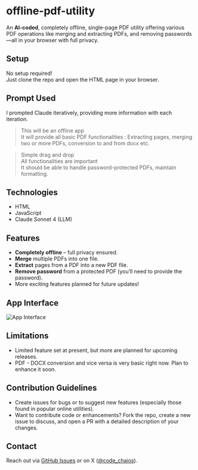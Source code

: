 # offline-pdf-utility

An **AI-coded**, completely offline, single-page PDF utility offering various PDF operations like merging and extracting PDFs, and removing passwords—all in your browser with full privacy.

## Setup

No setup required!  
Just clone the repo and open the HTML page in your browser.

## Prompt Used

I prompted Claude iteratively, providing more information with each iteration.

> This will be an offline app  
> It will provide all basic PDF functionalities : Extracting pages, merging two or more PDFs, conversion to and from docx etc.

> Simple drag and drop  
> All functionalities are important  
> It should be able to handle password-protected PDFs, maintain formatting.

## Technologies

- HTML
- JavaScript
- Claude Sonnet 4 (LLM)

## Features

- **Completely offline** – full privacy ensured.
- **Merge** multiple PDFs into one file.
- **Extract** pages from a PDF into a new PDF file.
- **Remove password** from a protected PDF (you’ll need to provide the password).
- More exciting features planned for future updates!

## App Interface

![App Interface](https://github.com/user-attachments/assets/4e4fb33f-7aba-4d1a-9a93-d7c707697b6a)

## Limitations

- Limited feature set at present, but more are planned for upcoming releases.
- PDF - DOCX conversion and vice versa is very basic right now. Plan to enhance it soon.

## Contribution Guidelines

- Create issues for bugs or to suggest new features (especially those found in popular online utilities).
- Want to contribute code or enhancements? Fork the repo, create a new issue to discuss, and open a PR with a detailed description of your changes.

## Contact

Reach out via [GitHub Issues](../../issues) or on X ([@code_chaios](https://x.com/code_chaios)).
